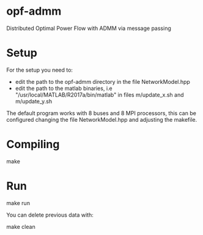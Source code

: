 # opf-admm

Distributed Optimal Power Flow with ADMM via message passing

# Setup
For the setup you need to:
- edit the path to the opf-admm directory in the file NetworkModel.hpp
- edit the path to the matlab binaries, i.e "/usr/local/MATLAB/R2017a/bin/matlab" in files m/update_x.sh and m/update_y.sh

The default program works with 8 buses and 8 MPI processors, this can be configured changing the file NetworkModel.hpp and adjusting the makefile.

# Compiling
make

# Run
make run

You can delete previous data with:

make clean

